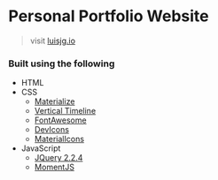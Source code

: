 # Personal Portfolio Website

> visit [luisjg.io](luisjg.io)

### Built using the following

- HTML
- CSS
  - [Materialize](https://materializecss.com)
  - [Vertical Timeline](https://github.com/RyanFitzgerald/vertical-timeline)
  - [FontAwesome](http://fontawesome.io/)
  - [DevIcons](https://vorillaz.github.io/devicons/#/main)
  - [MaterialIcons](https://fonts.googleapis.com/icon?family=Material+Icons)
- JavaScript
  - [JQuery 2.2.4](https://code.jquery.com/jquery/)
  - [MomentJS](https://momentjs.com/)